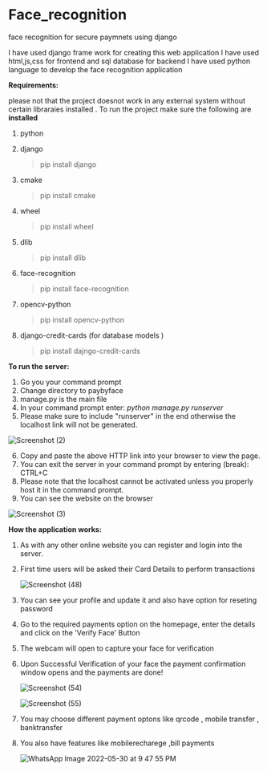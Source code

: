 # Face_recognition
face recognition for secure paymnets using django

I have used django frame work for creating this web application
I have used html,js,css for frontend and sql database for backend
I have used python language to develop the face recognition application

**Requirements:**


please not that the project doesnot work in any external system without certain libraraies installed . To run the project make sure the following are **installed**

1. python
2. django
   >pip install django

3. cmake
   >pip install cmake
4. wheel
   >pip install wheel
   
5. dlib
   >pip install dlib
   
6. face-recognition
    >pip install face-recognition
    
7. opencv-python
    >pip install opencv-python
    
8. django-credit-cards (for database models )
    >pip install dajngo-credit-cards


**To run the server:**

1. Go you your command prompt
2. Change directory to paybyface
3. manage.py is the main file
4. In your command prompt enter: *python manage.py runserver*
5. Please make sure to include "runserver" in the end otherwise the localhost link will not be generated.

  ![Screenshot (2)](https://user-images.githubusercontent.com/94437043/171025219-fdd57707-2145-43ee-92f6-d03b128bdba0.png)


6. Copy and paste the above HTTP link into your browser to view the page.
7. You can exit the server in your command prompt by entering (break): CTRL+C
8. Please note that the localhost cannot be activated unless you properly host it in the command prompt.
9. You can see the website on the browser

![Screenshot (3)](https://user-images.githubusercontent.com/94437043/171025665-f2947fde-2524-45c6-b9f6-10d98d129b24.png)


**How the application works:**

1. As with any other online website you can register and login into the server.
2. First time users will be asked their Card Details to perform transactions   

    ![Screenshot (48)](https://user-images.githubusercontent.com/94437043/171028634-a4ed63b8-0eb2-4059-bec6-b09e80a033e5.png)

3. You can see your profile and update it and also have option for reseting password
4. Go to the required payments option on the homepage, enter the details and click on the 'Verify Face' Button
5. The webcam will open to capture your face for verification
    

6. Upon Successful Verification of your face the payment confirmation window opens and the payments are done!
  
     ![Screenshot (54)](https://user-images.githubusercontent.com/94437043/171029221-01602a46-fd92-462f-91e5-88e1d9e72333.png)

     ![Screenshot (55)](https://user-images.githubusercontent.com/94437043/171029258-11947581-6ce9-43ea-8d9d-608e8aa7c365.png)



7. You may choose different payment optons like qrcode , mobile transfer , banktransfer
      
     

     
8. You also have features like mobilerecharege ,bill payments

   ![WhatsApp Image 2022-05-30 at 9 47 55 PM](https://user-images.githubusercontent.com/94437043/171030720-c31604d2-651a-4593-8591-29541383faec.jpeg)
